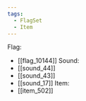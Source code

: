 ```yaml
---
tags:
  - FlagSet
  - Item
---
```

Flag:
- [[flag_10144]]
Sound:
- [[sound_44]]
- [[sound_43]]
- [[sound_17]]
Item:
- [[item_502]]
